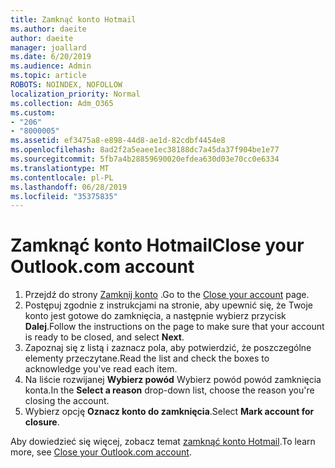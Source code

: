 ```yaml
---
title: Zamknąć konto Hotmail
ms.author: daeite
author: daeite
manager: joallard
ms.date: 6/20/2019
ms.audience: Admin
ms.topic: article
ROBOTS: NOINDEX, NOFOLLOW
localization_priority: Normal
ms.collection: Adm_O365
ms.custom:
- "206"
- "8000005"
ms.assetid: ef3475a8-e898-44d8-ae1d-82cdbf4454e8
ms.openlocfilehash: 8ad2f2a5eaee1ec38188dc7a45da37f904be1e77
ms.sourcegitcommit: 5fb7a4b28859690020efdea630d03e70cc0e6334
ms.translationtype: MT
ms.contentlocale: pl-PL
ms.lasthandoff: 06/28/2019
ms.locfileid: "35375835"
---
```

# <a name="close-your-outlookcom-account"></a><span data-ttu-id="4971c-102">Zamknąć konto Hotmail</span><span class="sxs-lookup"><span data-stu-id="4971c-102">Close your Outlook.com account</span></span>

1. <span data-ttu-id="4971c-103">Przejdź do strony [Zamknij konto](https://go.microsoft.com/fwlink/p/?linkid=845493) .</span><span class="sxs-lookup"><span data-stu-id="4971c-103">Go to the [Close your account](https://go.microsoft.com/fwlink/p/?linkid=845493) page.</span></span>
2. <span data-ttu-id="4971c-104">Postępuj zgodnie z instrukcjami na stronie, aby upewnić się, że Twoje konto jest gotowe do zamknięcia, a następnie wybierz przycisk **Dalej**.</span><span class="sxs-lookup"><span data-stu-id="4971c-104">Follow the instructions on the page to make sure that your account is ready to be closed, and select **Next**.</span></span>
3. <span data-ttu-id="4971c-105">Zapoznaj się z listą i zaznacz pola, aby potwierdzić, że poszczególne elementy przeczytane.</span><span class="sxs-lookup"><span data-stu-id="4971c-105">Read the list and check the boxes to acknowledge you've read each item.</span></span>
4. <span data-ttu-id="4971c-106">Na liście rozwijanej **Wybierz powód** Wybierz powód powód zamknięcia konta.</span><span class="sxs-lookup"><span data-stu-id="4971c-106">In the **Select a reason** drop-down list, choose the reason you're closing the account.</span></span>
5. <span data-ttu-id="4971c-107">Wybierz opcję **Oznacz konto do zamknięcia**.</span><span class="sxs-lookup"><span data-stu-id="4971c-107">Select **Mark account for closure**.</span></span>

<span data-ttu-id="4971c-108">Aby dowiedzieć się więcej, zobacz temat [zamknąć konto Hotmail](https://support.office.com/article/564b801e-2a47-4cb2-afa8-12ead3185038?wt.mc_id=Office_Outlook_com_Alchemy).</span><span class="sxs-lookup"><span data-stu-id="4971c-108">To learn more, see [Close your Outlook.com account](https://support.office.com/article/564b801e-2a47-4cb2-afa8-12ead3185038?wt.mc_id=Office_Outlook_com_Alchemy).</span></span>
  